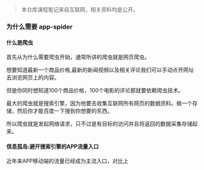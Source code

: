 >本仓库课程笔记来自互联网，相关资料均是公开。

### 为什么需要 app-spider

#### 什么是爬虫

首先从为什么需要爬虫开始，通常所讲的爬虫就是网页爬虫。

想要知道最新一个商品价格,最新的新闻视频以及相关评论我们可以手动点开网址去浏览网页上的内容。

但是你同时想知道100个商品价格，100个电影的评论那就要依赖爬虫技术。

最大的爬虫就是搜索引擎，因为他要去收集互联网所有网页的数据资料。做一个存储，然后你才能百度一下搜到你想要的东西。

所以爬虫就是发起网络请求，只不过是有目标的访问并且将返回的数据采集存储起来。


#### 信息孤岛:避开搜索引擎的APP流量入口

近年来APP移动端的流量已经成为主流入口，对比上

